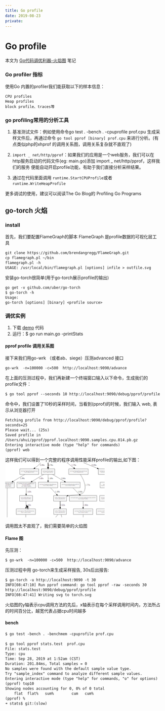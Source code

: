 ```yaml
---
title: Go profile
date: 2019-08-23
private:
---
```

# Go profile
本文为 [Go代码调优利器-火焰图](https://lihaoquan.me/2017/1/1/Profiling-and-Optimizing-Go-using-go-torch.html) 笔记

### Go profiler 指标
使用Go 内置的profiler我们能获取以下的样本信息：

    CPU profiles
    Heap profiles
    block profile、traces等

### go profiling常用的分析工具
1. 基准测试文件：例如使用命令go test . -bench . -cpuprofile prof.cpu 生成采样文件后，再通过命令 `go tool pprof [binary] prof.cpu` 来进行分析。(有点类似php的xhprof 的调用关系图，调用关系复杂就不直观了)

2. `import _ net/http/pprof`：如果我们的应用是一个web服务，我们可以在http服务启动的代码文件(eg: main.go)添加 import _ net/http/pprof，这样我们的服务 便能自动开启profile功能，有助于我们直接分析采样结果。

3. 通过在代码里面调用 `runtime.StartCPUProfile`或者`runtime.WriteHeapProfile`

更多调试的使用，建议可以阅读The Go Blog的 Profiling Go Programs

## go-torch 火焰
### install
首先，我们要配置FlameGraph的脚本 FlameGraph 是profile数据的可视化层工具

    git clone https://github.com/brendangregg/FlameGraph.git
    cp flamegraph.pl ~/bin
    flamegraph.pl -h
    USAGE: /usr/local/bin/flamegraph.pl [options] infile > outfile.svg


安装go-torch很简单(用于go-torch展示profile的输出)

    go get -v github.com/uber/go-torch
    $ go-torch -h
    Usage:
    go-torch [options] [binary] <profile source>

### 调优实例
1. 下载 [demo](https://github.com/domac/playflame/tree/slow) 代码
2. 运行：$ go run main.go -printStats

#### pprof profile 调用关系图
接下来我们用go-wrk （或者ab、siege）压测advanced 接口

    go-wrk  -n=100000 -c=500  http://localhost:9090/advance

在上面的压测过程中，我们再新建一个终端窗口输入以下命令，生成我们的profile文件：

    $ go tool pprof --seconds 10 http://localhost:9090/debug/pprof/profile

命令中，我们设置了10秒的采样时间，当看到(pprof)的时候，我们输入 web, 表示从浏览器打开

    Fetching profile from http://localhost:9090/debug/pprof/profile?seconds=25
    Please wait... (25s)
    Saved profile in /Users/ahui/pprof/pprof.localhost:9090.samples.cpu.014.pb.gz
    Entering interactive mode (type "help" for commands)
    (pprof) web

这样我们可以得到一个完整的程序调用性能采样profile的输出,如下图：
![](/img/go/profile/pprof-simple.png)

调用图太不直观了，我们需要简单的火焰图

#### Flame 图
先压测：

    $ go-wrk  -n=100000 -c=500  http://localhost:9090/advance

压测过程中用 go-torch来生成采样报告, 30s后出报告:

    $ go-torch -u http://localhost:9090 -t 30
    INFO[08:47:10] Run pprof command: go tool pprof -raw -seconds 30 http://localhost:9090/debug/pprof/profile
    INFO[08:47:41] Writing svg to torch.svg

火焰图的y轴表示cpu调用方法的先后，x轴表示在每个采样调用时间内，方法所占的时间百分比，越宽代表占据cpu时间越多

#### bench
    $ go test -bench . -benchmem -cpuprofile prof.cpu

    $ go tool pprof stats.test  prof.cpu
    File: stats.test
    Type: cpu
    Time: Sep 28, 2019 at 1:52am (CST)
    Duration: 201.84ms, Total samples = 0
    No samples were found with the default sample value type.
    Try "sample_index" command to analyze different sample values.
    Entering interactive mode (type "help" for commands, "o" for options)
    (pprof) top10
    Showing nodes accounting for 0, 0% of 0 total
        flat  flat%   sum%        cum   cum%
    (pprof) %                                                                      ➜ stats$ git:(slow)

